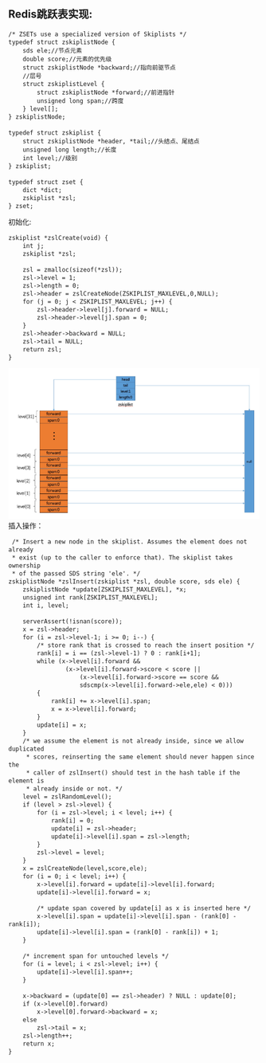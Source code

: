 

## Redis跳跃表实现:
    
    /* ZSETs use a specialized version of Skiplists */
    typedef struct zskiplistNode {
        sds ele;//节点元素
        double score;//元素的优先级
        struct zskiplistNode *backward;//指向前驱节点
        //层号
        struct zskiplistLevel {
            struct zskiplistNode *forward;//前进指针
            unsigned long span;//跨度
        } level[];
    } zskiplistNode;

    typedef struct zskiplist {
        struct zskiplistNode *header, *tail;//头结点、尾结点
        unsigned long length;//长度
        int level;//级别
    } zskiplist;

    typedef struct zset {
        dict *dict;
        zskiplist *zsl;
    } zset;

初始化:

    zskiplist *zslCreate(void) {
        int j;
        zskiplist *zsl;
    
        zsl = zmalloc(sizeof(*zsl));
        zsl->level = 1;
        zsl->length = 0;
        zsl->header = zslCreateNode(ZSKIPLIST_MAXLEVEL,0,NULL);
        for (j = 0; j < ZSKIPLIST_MAXLEVEL; j++) {
            zsl->header->level[j].forward = NULL;
            zsl->header->level[j].span = 0;
        }
        zsl->header->backward = NULL;
        zsl->tail = NULL;
        return zsl;
    }    
![skiplist初始结构](../images/skiplist.png)
插入操作：

     /* Insert a new node in the skiplist. Assumes the element does not already
     * exist (up to the caller to enforce that). The skiplist takes ownership
     * of the passed SDS string 'ele'. */
    zskiplistNode *zslInsert(zskiplist *zsl, double score, sds ele) {
        zskiplistNode *update[ZSKIPLIST_MAXLEVEL], *x;
        unsigned int rank[ZSKIPLIST_MAXLEVEL];
        int i, level;
    
        serverAssert(!isnan(score));
        x = zsl->header;
        for (i = zsl->level-1; i >= 0; i--) {
            /* store rank that is crossed to reach the insert position */
            rank[i] = i == (zsl->level-1) ? 0 : rank[i+1];
            while (x->level[i].forward &&
                    (x->level[i].forward->score < score ||
                        (x->level[i].forward->score == score &&
                        sdscmp(x->level[i].forward->ele,ele) < 0)))
            {
                rank[i] += x->level[i].span;
                x = x->level[i].forward;
            }
            update[i] = x;
        }
        /* we assume the element is not already inside, since we allow duplicated
         * scores, reinserting the same element should never happen since the
         * caller of zslInsert() should test in the hash table if the element is
         * already inside or not. */
        level = zslRandomLevel();
        if (level > zsl->level) {
            for (i = zsl->level; i < level; i++) {
                rank[i] = 0;
                update[i] = zsl->header;
                update[i]->level[i].span = zsl->length;
            }
            zsl->level = level;
        }
        x = zslCreateNode(level,score,ele);
        for (i = 0; i < level; i++) {
            x->level[i].forward = update[i]->level[i].forward;
            update[i]->level[i].forward = x;
    
            /* update span covered by update[i] as x is inserted here */
            x->level[i].span = update[i]->level[i].span - (rank[0] - rank[i]);
            update[i]->level[i].span = (rank[0] - rank[i]) + 1;
        }
    
        /* increment span for untouched levels */
        for (i = level; i < zsl->level; i++) {
            update[i]->level[i].span++;
        }
    
        x->backward = (update[0] == zsl->header) ? NULL : update[0];
        if (x->level[0].forward)
            x->level[0].forward->backward = x;
        else
            zsl->tail = x;
        zsl->length++;
        return x;
    }
    
    